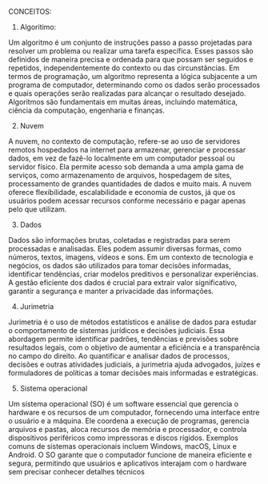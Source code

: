 CONCEITOS: 

1.	Algoritimo:

  Um algoritmo é um conjunto de instruções passo a passo projetadas para resolver um problema ou realizar uma tarefa específica. Esses passos são definidos de maneira precisa e ordenada para que possam ser seguidos e repetidos, independentemente do contexto ou das circunstâncias. Em termos de programação, um algoritmo representa a lógica subjacente a um programa de computador, determinando como os dados serão processados e quais operações serão realizadas para alcançar o resultado desejado. Algoritmos são fundamentais em muitas áreas, incluindo matemática, ciência da computação, engenharia e finanças.

2.	Nuvem 

  A nuvem, no contexto de computação, refere-se ao uso de servidores remotos hospedados na internet para armazenar, gerenciar e processar dados, em vez de fazê-lo localmente em um computador pessoal ou servidor físico. Ela permite acesso sob demanda a uma ampla gama de serviços, como armazenamento de arquivos, hospedagem de sites, processamento de grandes quantidades de dados e muito mais. A nuvem oferece flexibilidade, escalabilidade e economia de custos, já que os usuários podem acessar recursos conforme necessário e pagar apenas pelo que utilizam.

3.	Dados 

 Dados são informações brutas, coletadas e registradas para serem processadas e analisadas. Eles podem assumir diversas formas, como números, textos, imagens, vídeos e sons. Em um contexto de tecnologia e negócios, os dados são utilizados para tomar decisões informadas, identificar tendências, criar modelos preditivos e personalizar experiências. A gestão eficiente dos dados é crucial para extrair valor significativo, garantir a segurança e manter a privacidade das informações.

4.	Jurimetria 

  Jurimetria é o uso de métodos estatísticos e análise de dados para estudar o comportamento de sistemas jurídicos e decisões judiciais. Essa abordagem permite identificar padrões, tendências e previsões sobre resultados legais, com o objetivo de aumentar a eficiência e a transparência no campo do direito. Ao quantificar e analisar dados de processos, decisões e outras atividades judiciais, a jurimetria ajuda advogados, juízes e formuladores de políticas a tomar decisões mais informadas e estratégicas. 

5.	Sistema operacional 
 
 Um sistema operacional (SO) é um software essencial que gerencia o hardware e os recursos de um computador, fornecendo uma interface entre o usuário e a máquina. Ele coordena a execução de programas, gerencia arquivos e pastas, aloca recursos de memória e processador, e controla dispositivos periféricos como impressoras e discos rígidos. Exemplos comuns de sistemas operacionais incluem Windows, macOS, Linux e Android. O SO garante que o computador funcione de maneira eficiente e segura, permitindo que usuários e aplicativos interajam com o hardware sem precisar conhecer detalhes técnicos
